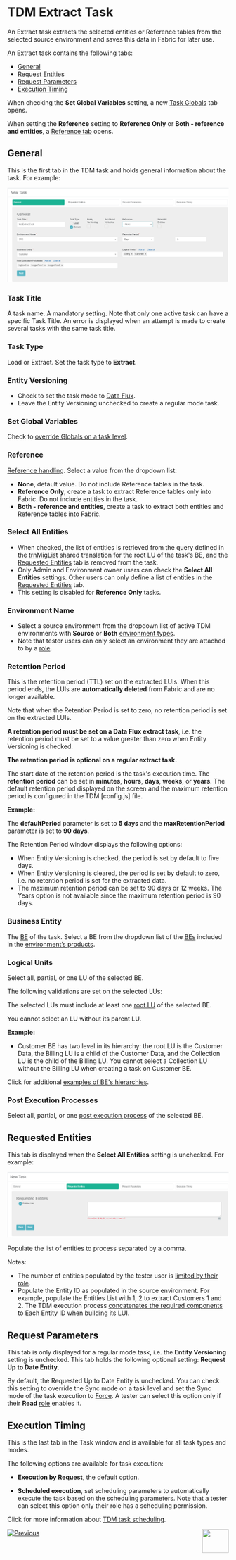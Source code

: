 # TDM Extract Task

An Extract task extracts the selected entities or Reference tables from the selected source environment and saves this data in Fabric for later use.

An Extract task contains the following tabs:

- [General](#general)
- [Request Entities](#requested-entities)
- [Request Parameters](#request-parameters)
- [Execution Timing](#execution-timing)

When checking the **Set Global Variables** setting, a new [Task Globals](23_task_globals_tab.md) tab opens.

When setting the **Reference** setting to **Reference Only** or **Both - reference and entities**, a [Reference tab](24_task_reference_tab.md) opens.

## General

This is the first tab in the TDM task and holds general information about the task. For example:

![general tab](images/extract_task_general_tab.png)

### Task Title

A task name. A mandatory setting. Note that only one active task can have a specific Task Title. An error is displayed when an attempt is made to create several tasks with the same task title.

### Task Type

Load or Extract. Set the task type to **Extract**.

### Entity Versioning

- Check to set the task mode to [Data Flux](15_data_flux_task.md). 
- Leave the Entity Versioning unchecked to create a regular mode task.

### Set Global Variables 

Check to [override Globals on a task level](23_task_globals_tab.md).

### Reference 

[Reference handling](24_task_reference_tab.md). Select a value from the dropdown list:

- **None**, default value. Do not include Reference tables in the task.
- **Reference Only**, create a task to extract Reference tables only into Fabric. Do not include entities in the task.
- **Both - reference and entities**, create a task to extract both entities and Reference tables into Fabric.

### Select All Entities 

- When checked, the list of entities is retrieved from the query defined in the [trnMigList](/articles/TDM/tdm_implementation/04_fabric_tdm_library.md#trnmigratelist) shared translation for the root LU of the task's BE, and the [Requested Entities](#requested-entities) tab is removed from the task.
- Only Admin and Environment owner users can check the **Select All Entities** settings. Other users can only define a list of entities in the [Requested Entities](#requested-entities) tab.
- This setting is disabled for **Reference Only** tasks.

### Environment Name

- Select a source environment from the dropdown list of active TDM environments with **Source** or **Both** [environment types](08_environment_window_general_information.md#environment-type). 
- Note that tester users can only select an environment they are attached to by a [role](10_environment_roles_tab.md).

### Retention Period

This is the retention period (TTL) set on the extracted LUIs. When this period ends, the LUIs are **automatically deleted** from Fabric and are no longer available. 

Note that when the Retention Period is set to zero, no retention period is set on the extracted LUIs.

**A retention period must be set on a Data Flux extract task**, i.e. the retention period must be set to a value greater than zero when Entity Versioning is checked.

**The retention period is optional on a regular extract task.**

The start date of the retention period is the task's execution time. The **retention period** can be set in **minutes**, **hours**, **days**, **weeks**, or **years**. The default retention period displayed on the screen and the maximum retention period is configured in the TDM [config.js] file.

**Example:** 

The **defaultPeriod** parameter is set to **5 days** and the **maxRetentionPeriod** parameter is set to **90 days**.

The Retention Period window displays the following options:
- When Entity Versioning is checked, the period is set by default to five days.
- When Entity Versioning is cleared, the period is set by default to zero, i.e. no retention period is set for the extracted data. 
- The maximum retention period can be set to 90 days or 12 weeks.  The Years option is not available since the maximum retention period is 90 days.

### Business Entity

The [BE](04_tdm_gui_business_entity_window.md) of the task. Select a BE from the dropdown list of the [BEs](05_tdm_gui_product_window.md#be-and-lu-product-relationship) included in the [environment’s products](11_environment_products_tab.md). 

### Logical Units

Select all, partial, or one LU of the selected BE. 

The following validations are set on the selected LUs:

The selected LUs must include at least one [root LU](/articles/TDM/tdm_overview/03_business_entity_overview.md#root-lu) of the selected BE. 

You cannot select an LU without its parent LU. 

**Example:**

- Customer BE has two level in its hierarchy: the  root LU is the Customer Data, the Billing LU is a child of the Customer Data, and the Collection LU is the child of the Billing LU. You cannot select a Collection LU without the Billing LU when creating a task on Customer BE.

Click for additional [examples of BE's hierarchies](/articles/TDM/tdm_overview/03_business_entity_overview.md).

### Post Execution Processes

Select all, partial, or one [post execution process](04_tdm_gui_business_entity_window.md#post-execution-processes-tab) of the selected BE.

## Requested Entities

This tab is displayed when the **Select All Entities** setting is unchecked. For example:

![requested entities](images/extract_task_requested_entities_tab.png)

Populate the list of entities to process separated by a comma. 

Notes:

- The number of entities populated by the tester user is [limited by their role](10_environment_roles_tab.md#read-and-write-and-number-of-entities). 
- Populate the Entity ID as populated in the source environment. For example, populate the Entities List with 1, 2 to extract Customers 1 and 2. The TDM execution process  [concatenates the required components](/articles/TDM/tdm_implementation/01_tdm_set_instance_per_env_and_version.md) to Each Entity ID when building its LUI.

## Request Parameters

This tab is only displayed for a regular mode task, i.e. the **Entity Versioning** setting is unchecked.  This tab holds the following optional setting: **Request Up to Date Entity**. 

By default, the Requested Up to Date Entity is unchecked. You can check this setting to override the Sync mode on a task level and set the Sync mode of the task execution to [Force](/articles/14_sync_LU_instance/02_sync_modes.md). A tester can select this option only if their **Read** [role](10_environment_roles_tab.md#role-permissions) enables it.

## Execution Timing

This is the last tab in the Task window and is available for all task types and modes.

The following options are available for task execution:

- **Execution by Request**, the default option.

- **Scheduled execution**, set scheduling parameters to automatically execute the task based on the scheduling parameters. Note that a tester can select this option only their  role has a scheduling permission.

Click for more information about [TDM task scheduling](22_task_execution_timing_tab.md).



 [![Previous](/articles/images/Previous.png)](15_data_flux_task.md)[<img align="right" width="60" height="54" src="/articles/images/Next.png">](17_load_task_regular_mode.md)

